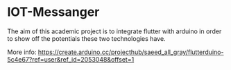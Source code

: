 # IOT-Messanger
The aim of this academic project is to integrate flutter with arduino in order to show off the potentials these two technologies have.

More info: https://create.arduino.cc/projecthub/saeed_all_gray/flutterduino-5c4e67?ref=user&ref_id=2053048&offset=1
